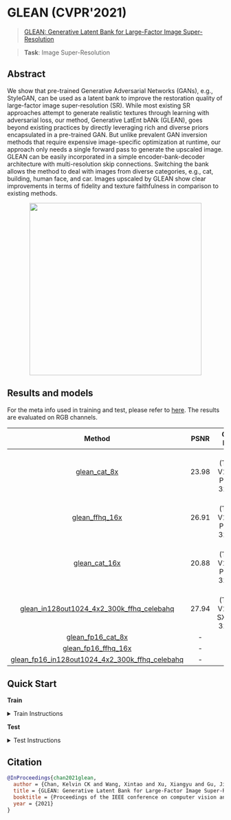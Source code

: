# GLEAN (CVPR'2021)

> [GLEAN: Generative Latent Bank for Large-Factor Image Super-Resolution](https://arxiv.org/abs/2012.00739)

> **Task**: Image Super-Resolution

<!-- [ALGORITHM] -->

## Abstract

<!-- [ABSTRACT] -->

We show that pre-trained Generative Adversarial Networks (GANs), e.g., StyleGAN, can be used as a latent bank to improve the restoration quality of large-factor image super-resolution (SR). While most existing SR approaches attempt to generate realistic textures through learning with adversarial loss, our method, Generative LatEnt bANk (GLEAN), goes beyond existing practices by directly leveraging rich and diverse priors encapsulated in a pre-trained GAN. But unlike prevalent GAN inversion methods that require expensive image-specific optimization at runtime, our approach only needs a single forward pass to generate the upscaled image. GLEAN can be easily incorporated in a simple encoder-bank-decoder architecture with multi-resolution skip connections. Switching the bank allows the method to deal with images from diverse categories, e.g., cat, building, human face, and car. Images upscaled by GLEAN show clear improvements in terms of fidelity and texture faithfulness in comparison to existing methods.

<!-- [IMAGE] -->

<div align=center >
 <img src="https://user-images.githubusercontent.com/7676947/144019196-2642f3be-f82e-4fa4-8d96-4161354db9a7.png" width="400"/>
</div >

## Results and models

For the meta info used in training and test, please refer to [here](https://github.com/ckkelvinchan/GLEAN). The results are evaluated on RGB channels.

|                                        Method                                        | PSNR  |         GPU Info         |                                        Download                                         |
| :----------------------------------------------------------------------------------: | :---: | :----------------------: | :-------------------------------------------------------------------------------------: |
|                 [glean_cat_8x](/configs/glean/glean_x8_2xb8_cat.py)                  | 23.98 | 2 (Tesla V100-PCIE-32GB) | [model](https://download.openmmlab.com/mmediting/restorers/glean/glean_cat_8x_20210614-d3ac8683.pth) \| [log](https://download.openmmlab.com/mmediting/restorers/glean/glean_cat_8x_20210614_145540.log.json) |
|               [glean_ffhq_16x](/configs/glean/glean_x16_2xb8_ffhq.py)                | 26.91 | 2 (Tesla V100-PCIE-32GB) | [model](https://download.openmmlab.com/mmediting/restorers/glean/glean_ffhq_16x_20210527-61a3afad.pth) \| [log](https://download.openmmlab.com/mmediting/restorers/glean/glean_ffhq_16x_20210527_194536.log.json) |
|                [glean_cat_16x](/configs/glean/glean_x16_2xb8_cat.py)                 | 20.88 | 2 (Tesla V100-PCIE-32GB) | [model](https://download.openmmlab.com/mmediting/restorers/glean/glean_cat_16x_20210527-68912543.pth) \| [log](https://download.openmmlab.com/mmediting/restorers/glean/glean_cat_16x_20210527_103708.log.json) |
| [glean_in128out1024_4x2_300k_ffhq_celebahq](/configs/glean/glean_in128out1024_4xb2-300k_ffhq-celeba-hq.py) | 27.94 | 4 (Tesla V100-SXM3-32GB) | [model](https://download.openmmlab.com/mmediting/restorers/glean/glean_in128out1024_4x2_300k_ffhq_celebahq_20210812-acbcb04f.pth) \| [log](https://download.openmmlab.com/mmediting/restorers/glean/glean_in128out1024_4x2_300k_ffhq_celebahq_20210812_100549.log.json) |
|            [glean_fp16_cat_8x](/configs/glean/glean_x8-fp16_2xb8_cat.py)             |   -   |            -             |                                            -                                            |
|          [glean_fp16_ffhq_16x](/configs/glean/glean_x16-fp16_2xb8_ffhq.py)           |   -   |            -             |                                            -                                            |
| [glean_fp16_in128out1024_4x2_300k_ffhq_celebahq](/configs/glean/glean_in128out1024-fp16_4xb2-300k_ffhq-celeba-hq.py) |   -   |            -             |                                            -                                            |

## Quick Start

**Train**

<details>
<summary>Train Instructions</summary>

You can use the following commands to train a model with cpu or single/multiple GPUs.

```shell
# cpu train
CUDA_VISIBLE_DEVICES=-1 python tools/train.py configs/glean/glean_x8_2xb8_cat.py

# single-gpu train
python tools/train.py configs/glean/glean_x8_2xb8_cat.py

# multi-gpu train
./tools/dist_train.sh configs/glean/glean_x8_2xb8_cat.py 8
```

For more details, you can refer to **Train a model** part in [train_test.md](/docs/en/user_guides/train_test.md#Train-a-model-in-MMEditing).

</details>

**Test**

<details>
<summary>Test Instructions</summary>

You can use the following commands to test a model with cpu or single/multiple GPUs.

```shell
# cpu test
CUDA_VISIBLE_DEVICES=-1 python tools/test.py configs/glean/glean_x8_2xb8_cat.py https://download.openmmlab.com/mmediting/restorers/glean/glean_cat_8x_20210614-d3ac8683.pth

# single-gpu test
python tools/test.py configs/glean/glean_x8_2xb8_cat.py https://download.openmmlab.com/mmediting/restorers/glean/glean_cat_8x_20210614-d3ac8683.pth

# multi-gpu test
./tools/dist_test.sh configs/glean/glean_x8_2xb8_cat.py https://download.openmmlab.com/mmediting/restorers/glean/glean_cat_8x_20210614-d3ac8683.pth 8
```

For more details, you can refer to **Test a pre-trained model** part in [train_test.md](/docs/en/user_guides/train_test.md#Test-a-pre-trained-model-in-MMEditing).

</details>

## Citation

```bibtex
@InProceedings{chan2021glean,
  author = {Chan, Kelvin CK and Wang, Xintao and Xu, Xiangyu and Gu, Jinwei and Loy, Chen Change},
  title = {GLEAN: Generative Latent Bank for Large-Factor Image Super-Resolution},
  booktitle = {Proceedings of the IEEE conference on computer vision and pattern recognition},
  year = {2021}
}
```
